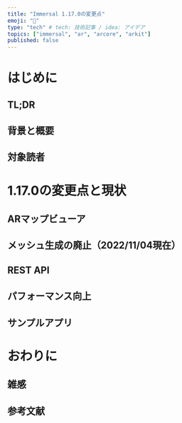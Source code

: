 ```yaml
---
title: "Immersal 1.17.0の変更点"
emoji: "📰"
type: "tech" # tech: 技術記事 / idea: アイデア
topics: ["immersal", "ar", "arcore", "arkit"]
published: false
---
```


# はじめに

## TL;DR

## 背景と概要

## 対象読者

# 1.17.0の変更点と現状

## ARマップビューア

## メッシュ生成の廃止（2022/11/04現在）

## REST API

## パフォーマンス向上

## サンプルアプリ

# おわりに

## 雑感

## 参考文献
